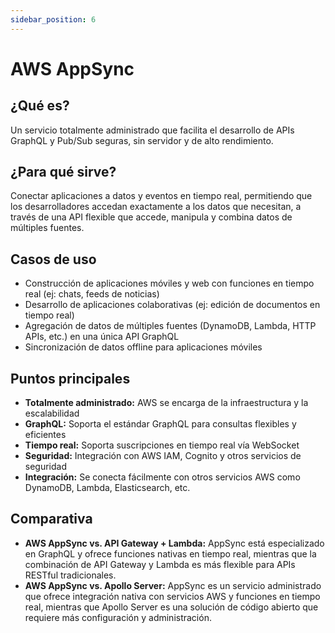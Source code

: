 ```yaml
---
sidebar_position: 6
---
```


# AWS AppSync

## ¿Qué es?
Un servicio totalmente administrado que facilita el desarrollo de APIs GraphQL y Pub/Sub seguras, sin servidor y de alto rendimiento.

## ¿Para qué sirve?
Conectar aplicaciones a datos y eventos en tiempo real, permitiendo que los desarrolladores accedan exactamente a los datos que necesitan, a través de una API flexible que accede, manipula y combina datos de múltiples fuentes.

## Casos de uso
- Construcción de aplicaciones móviles y web con funciones en tiempo real (ej: chats, feeds de noticias)
- Desarrollo de aplicaciones colaborativas (ej: edición de documentos en tiempo real)
- Agregación de datos de múltiples fuentes (DynamoDB, Lambda, HTTP APIs, etc.) en una única API GraphQL
- Sincronización de datos offline para aplicaciones móviles

## Puntos principales
- **Totalmente administrado:** AWS se encarga de la infraestructura y la escalabilidad
- **GraphQL:** Soporta el estándar GraphQL para consultas flexibles y eficientes
- **Tiempo real:** Soporta suscripciones en tiempo real vía WebSocket
- **Seguridad:** Integración con AWS IAM, Cognito y otros servicios de seguridad
- **Integración:** Se conecta fácilmente con otros servicios AWS como DynamoDB, Lambda, Elasticsearch, etc.

## Comparativa
- **AWS AppSync vs. API Gateway + Lambda:** AppSync está especializado en GraphQL y ofrece funciones nativas en tiempo real, mientras que la combinación de API Gateway y Lambda es más flexible para APIs RESTful tradicionales.
- **AWS AppSync vs. Apollo Server:** AppSync es un servicio administrado que ofrece integración nativa con servicios AWS y funciones en tiempo real, mientras que Apollo Server es una solución de código abierto que requiere más configuración y administración. 